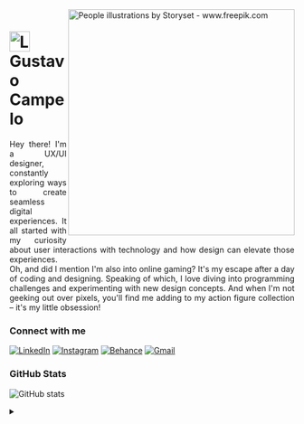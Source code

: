 <img align="right" alt="People illustrations by Storyset - www.freepik.com" height="400" src="https://github.com/gustavocampelo/gustavocampelo/assets/83740600/27e00ce5-5938-4bd5-8b07-600f85c03d47">

<h1>
    <a href="www.behance.net/gustavocampelo1">
     <img align="center" alt="Logo Gustavo Campelo" width="36px" src="https://github.com/gustavocampelo/gustavocampelo/assets/83740600/03832f7a-840c-4d38-8593-ed94bf752158"></a>
     Gustavo Campelo
</h1>

<p align="justify">Hey there! I'm a UX/UI designer, constantly exploring ways to create seamless digital experiences. It all started with my curiosity about user interactions with technology and how design can elevate those experiences.
<br>
Oh, and did I mention I'm also into online gaming? It's my escape after a day of coding and designing. Speaking of which, I love diving into programming challenges and experimenting with new design concepts. And when I'm not geeking out over pixels, you'll find me adding to my action figure collection – it's my little obsession!</p>

<h3 align="left">Connect with me</h3>

[![LinkedIn](https://img.shields.io/badge/-LinkedIn-000?style=for-the-badge&logo=linkedin&logoColor=4b5056&color:FFF)](https://www.linkedin.com/in/gustavocampelo/)
[![Instagram](https://img.shields.io/badge/-Instagram-000?style=for-the-badge&logo=instagram&logoColor=4b5056&color:FFF)](https://www.instagram.com/guztxvu/)
[![Behance](https://img.shields.io/badge/Behance-000?style=for-the-badge&logo=behance&logoColor=4b5056)](https://www.behance.net/gustavocampelo1)
[![Gmail](https://img.shields.io/badge/Gmail-000?style=for-the-badge&logo=gmail&logoColor=4b5056)](mailto:gustavocampelods@gmail.com)

<h3 align="left">GitHub Stats</h3>

![GitHub stats](https://github-readme-stats-git-masterrstaa-rickstaa.vercel.app/api?username=gustavocampelo&hide_title=true&show_icons=true&include_all_commits=false&count_private=true&line_height=25&hide=issues&bg_color=000&title_color=4b5056&text_color=FFF&border_radius=3&border_color=4b5056&icon_color=4b5056&theme=jolly)
<br>

<details align="left">
  <summary></summary> 
  
  * Mobile and Computer vector created by <a href="https://storyset.com/people">People illustrations by Storyset</a>
  * GitHub Stats by <a href="https://github.com/anuraghazra/github-readme-stats">anuraghazra</a>
  * Badges by <a href="https://shields.io/">shields.io</a><br>
 
  <div align="right">Made by <a href="https://github.com/gustavocampelo">GC</a></div>

</details>

